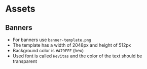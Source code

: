 # Assets

## Banners
- For banners use `banner-template.png`
- The template has a width of 2048px and height of 512px
- Background color is `#A79FFF` (hex)
- Used font is called `Hevitas` and the color of the text should be transparent
